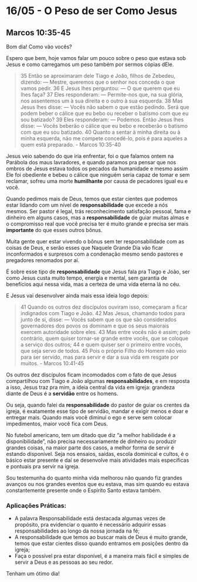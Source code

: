 # 16/05 - O Peso de ser Como Jesus

## Marcos 10:35-45

Bom dia! Como vão vocês? 

Espero que bem, hoje vamos falar um pouco sobre o peso que estava sob Jesus e como carregamos um peso também por sermos cópias dEle.

> 35 Então se aproximaram dele Tiago e João, filhos de Zebedeu, dizendo: — Mestre, queremos que o senhor nos conceda o que vamos pedir. 36 E Jesus lhes perguntou: — O que querem que eu lhes faça? 37 Eles responderam: — Permite-nos que, na sua glória, nos assentemos um à sua direita e o outro à sua esquerda. 38 Mas Jesus lhes disse: — Vocês não sabem o que estão pedindo. Será que podem beber o cálice que eu bebo ou receber o batismo com que eu sou batizado? 39 Eles responderam: — Podemos. Então Jesus lhes disse: — Vocês beberão o cálice que eu bebo e receberão o batismo com que eu sou batizado. 40 Quanto a sentar à minha direita ou à minha esquerda, não me compete concedê-lo, pois é para aqueles a quem está preparado. - Marcos 10:35-40
> 

Jesus veio sabendo do que iria enfrentar, foi o que falamos ontem na Parábola dos maus lavradores, e quando paramos pra pensar que nos ombros de Jesus estava todos os pecados da humanidade e mesmo assim Ele foi obediente e bebeu o cálice que ninguém seria capaz de tomar e sem reclamar, sofreu uma morte **humilhante** por causa de pecadores igual eu e você.

Quando pedimos mais de Deus, temos que estar cientes que podemos estar lidando com um nível de **responsabilidade** que excede a nós mesmos. Ser pastor é legal, trás reconhecimento satisfação pessoal, fama e dinheiro em alguns casos, mas a **responsabilidade** de guiar muitas almas e o compromisso real que você precisa ter é muito grande e precisa ser mais **importante** do que esses outros bônus.

Muita gente quer estar vivendo o bônus sem ter responsabilidade com as coisas de Deus, e serão esses que Naquele Grande Dia vão ficar inconformados e surpresos com a condenação mesmo sendo pastores e pregadores renomados por aí.

É sobre esse tipo de **responsabilidade** que Jesus fala pra Tiago e João, ser como Jesus custa muito tempo, energia e mental, sem garantia de benefícios aqui nessa vida, mas a certeza de uma vida eterna lá no céu. 

E Jesus vai desenvolver ainda mais essa ideia logo depois:

> 41 Quando os outros dez discípulos ouviram isso, começaram a ficar indignados com Tiago e João. 42 Mas Jesus, chamando todos para junto de si, disse: — Vocês sabem que os que são considerados governadores dos povos os dominam e que os seus maiorais exercem autoridade sobre eles. 43 Mas entre vocês não é assim; pelo contrário, quem quiser tornar-se grande entre vocês, que se coloque a serviço dos outros; 44 e quem quiser ser o primeiro entre vocês, que seja servo de todos. 45 Pois o próprio Filho do Homem não veio para ser servido, mas para servir e dar a sua vida em resgate por muitos. - Marcos 10:41-45
> 

Os outros dez discípulos ficam incomodados com o fato de que Jesus compartilhou com Tiago e João algumas **responsabilidades**, e em resposta a isso, Jesus traz pra mim, a ideia central da vida em igreja: grandeza diante de Deus é a **servidão** entre os homens. 

Ou seja, quando falei da **responsabilidade** do pastor de guiar os crentes da igreja, é exatamente esse tipo de servidão, mandar e exigir menos e doar e entregar mais. Quando mais você diminuí o ego e serve sem colocar impedimentos, maior você fica com Deus.

No futebol americano, tem um ditado que diz “a melhor habilidade é a disponibilidade”, não precisa necessariamente de dinheiro ou produzir grandes coisas, na maior parte dos casos, a melhor forma de servir é estando disponível. Seja nos ensaios, saídas, escola dominical e cultos, é o básico estar presente e daí se desenvolve mais atividades mais específicas e pontuais pra servir na igreja.

Sou testemunha do quanto minha vida melhorou não quando fiz grandes avanços ou nos grandes eventos que eu estava, mas sim quando eu estava constantemente presente onde o Espírito Santo estava também.

### Aplicações Práticas:

- A palavra Responsabilidade está destacada algumas vezes de propósito, pra evidenciar o quanto é necessário adquirir essas responsabilidades ao longo da nossa jornada na fé;
- A responsabilidade que temos ao buscar mais de Deus é muito grande, temos que estar cientes disso quando entramos em posições dentro da igreja;
- Faça o possível pra estar disponível, é a maneira mais fácil e simples de servir a Deus e as pessoas ao seu redor.

Tenham um ótimo dia!